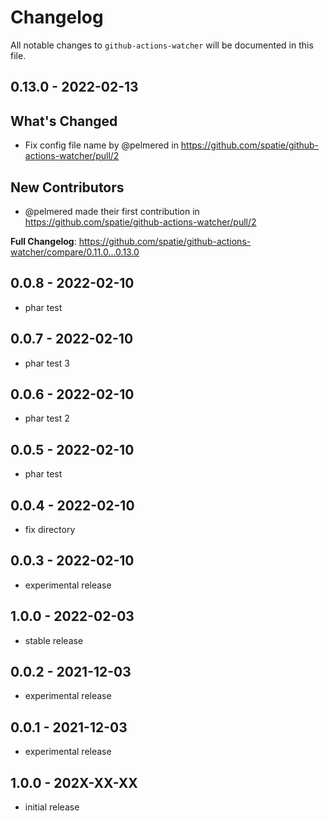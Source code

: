 # Changelog

All notable changes to `github-actions-watcher` will be documented in this file.

## 0.13.0 - 2022-02-13

## What's Changed

- Fix config file name by @pelmered in https://github.com/spatie/github-actions-watcher/pull/2

## New Contributors

- @pelmered made their first contribution in https://github.com/spatie/github-actions-watcher/pull/2

**Full Changelog**: https://github.com/spatie/github-actions-watcher/compare/0.11.0...0.13.0

## 0.0.8 - 2022-02-10

- phar test

## 0.0.7 - 2022-02-10

- phar test 3

## 0.0.6 - 2022-02-10

- phar test 2

## 0.0.5 - 2022-02-10

- phar test

## 0.0.4 - 2022-02-10

- fix directory

## 0.0.3 - 2022-02-10

- experimental release

## 1.0.0 - 2022-02-03

- stable release

## 0.0.2 - 2021-12-03

- experimental release

## 0.0.1 - 2021-12-03

- experimental release

## 1.0.0 - 202X-XX-XX

- initial release
